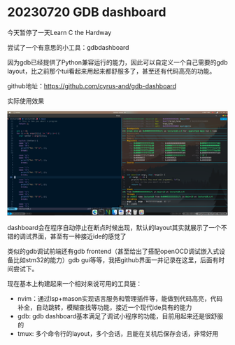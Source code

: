 # 20230720 GDB dashboard

今天暂停了一天Learn C the Hardway

尝试了一个有意思的小工具：gdbdashboard

因为gdb已经提供了Python兼容运行的能力，因此可以自定义一个自己需要的gdb layout，比之前那个tui看起来用起来都舒服多了，甚至还有代码高亮的功能。

github地址：https://github.com/cyrus-and/gdb-dashboard

实际使用效果

![Untitled](IMAGE/Untitled.png)

dashboard会在程序自动停止在断点时候出现，默认的layout其实就展示了一个不错的调试界面，甚至有一种接近ide的感觉了

类似的gdb调试前端还有gdb frontend（甚至给出了搭配openOCD调试嵌入式设备比如stm32的能力）gdb gui等等，我把github界面一并记录在这里，后面有时间尝试下。

现在基本上构建起来一个相对来说可用的工具链：

- nvim：通过lsp+mason实现语言服务和管理插件等，能做到代码高亮，代码补全，自动跳转，模糊查找等功能，接近一个现代ide具有的能力
- gdb: gdb dashboard基本满足了调试小程序的功能，目前用起来还是很舒服的
- tmux: 多个命令行的layout，多个会话，且能在关机后保存会话，非常好用